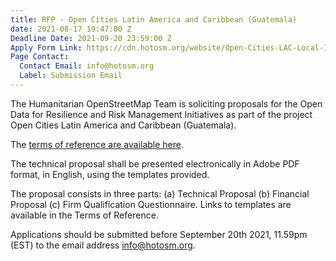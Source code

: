 ```yaml
---
title: RFP - Open Cities Latin America and Caribbean (Guatemala)
date: 2021-08-17 19:47:00 Z
Deadline Date: 2021-09-20 23:59:00 Z
Apply Form Link: https://cdn.hotosm.org/website/Open-Cities-LAC-Local-Implementation-TOR_Guatemala-Updated.pdf
Page Contact:
  Contact Email: info@hotosm.org
  Label: Submission Email
---
```


The Humanitarian OpenStreetMap Team is soliciting proposals for the Open Data for Resilience and Risk Management Initiatives as part of the project Open Cities Latin America and Caribbean (Guatemala).

The [terms of reference are available here](https://cdn.hotosm.org/website/Open-Cities-LAC-Local-Implementation-TOR_Guatemala-Updated.pdf).

The technical proposal shall be presented electronically in Adobe PDF format, in English, using the templates provided.

The proposal consists in three parts: (a) Technical Proposal (b) Financial Proposal (c) Firm Qualification Questionnaire. Links to templates are available in the Terms of Reference.

Applications should be submitted before September 20th 2021, 11.59pm (EST) to the email address info@hotosm.org.